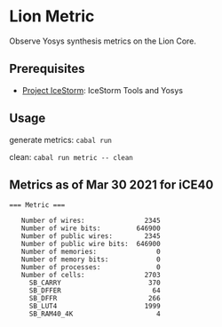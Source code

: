 # Lion Metric

Observe Yosys synthesis metrics on the Lion Core.

## Prerequisites
* [Project IceStorm](https://github.com/standardsemiconductor/VELDT-info#project-icestorm): IceStorm Tools and Yosys

## Usage
generate metrics: `cabal run`

clean: `cabal run metric -- clean`

## Metrics as of Mar 30 2021 for iCE40
```
=== Metric ===

   Number of wires:               2345
   Number of wire bits:         646900
   Number of public wires:        2345
   Number of public wire bits:  646900
   Number of memories:               0
   Number of memory bits:            0
   Number of processes:              0
   Number of cells:               2703
     SB_CARRY                      370
     SB_DFFER                       64
     SB_DFFR                       266
     SB_LUT4                      1999
     SB_RAM40_4K                     4
```